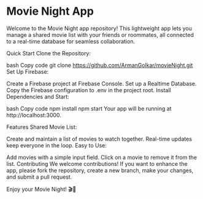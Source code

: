 # Movie Night App

Welcome to the Movie Night app repository! This lightweight app lets you manage a shared movie list with your friends or roommates, all connected to a real-time database for seamless collaboration.

Quick Start
Clone the Repository:

bash
Copy code
git clone https://github.com/ArmanGolkar/movieNight.git
Set Up Firebase:

Create a Firebase project at Firebase Console.
Set up a Realtime Database.
Copy the Firebase configuration to .env in the project root.
Install Dependencies and Start:

bash
Copy code
npm install
npm start
Your app will be running at http://localhost:3000.

Features
Shared Movie List:

Create and maintain a list of movies to watch together.
Real-time updates keep everyone in the loop.
Easy to Use:

Add movies with a simple input field.
Click on a movie to remove it from the list.
Contributing
We welcome contributions! If you want to enhance the app, please fork the repository, create a new branch, make your changes, and submit a pull request.


Enjoy your Movie Night! 🎬🍿

